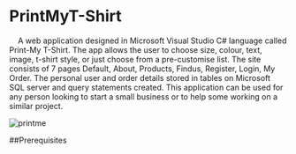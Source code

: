 # PrintMyT-Shirt
&nbsp; &nbsp; A web application designed in Microsoft Visual Studio C# language called Print-My T-Shirt. The app allows the user to choose size, colour, text, image, t-shirt style, or just choose from a pre-customise list. The site consists of 7 pages Default, About, Products, Findus, Register, Login, My Order. The personal user and order details stored in tables on Microsoft SQL server and query statements created. This application can be used for any person looking to start a small business or to help some working on a similar project.

![printme](https://user-images.githubusercontent.com/23315228/30253145-0420bd36-9677-11e7-83eb-4a310ad00f04.jpg)

##Prerequisites
